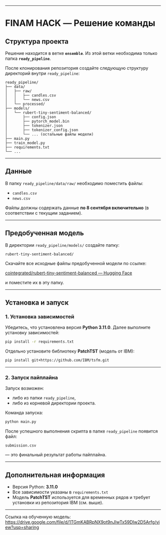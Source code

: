 
---

# FINAM HACK — Решение команды

## Структура проекта

Решение находится в ветке **`ensemble`**.
Из этой ветки необходима только папка **`ready_pipeline`**.

После клонирования репозитория создайте следующую структуру директорий внутри `ready_pipeline`:

```
ready_pipeline/
├── data/
│   ├── raw/
│   │   ├── candles.csv
│   │   └── news.csv
│   └── processed/
├── models/
│   └── rubert-tiny-sentiment-balanced/
│       ├── config.json
│       ├── pytorch_model.bin
│       ├── tokenizer.json
│       ├── tokenizer_config.json
│       └── ... (остальные файлы модели)
├── main.py
├── train_model.py
├── requirements.txt
└── ...
```

---

## Данные

В папку `ready_pipeline/data/raw/` необходимо поместить файлы:

* `candles.csv`
* `news.csv`

Файлы должны содержать данные **по 8 сентября включительно** (в соответствии с текущим заданием).

---

## Предобученная модель

В директории `ready_pipeline/models/` создайте папку:

```
rubert-tiny-sentiment-balanced/
```

Скачайте все исходные файлы предобученной модели по ссылке:

 [cointegrated/rubert-tiny-sentiment-balanced — Hugging Face](https://huggingface.co/cointegrated/rubert-tiny-sentiment-balanced/tree/main)

и поместите их в эту папку.

---

## Установка и запуск

### 1. Установка зависимостей

Убедитесь, что установлена версия **Python 3.11.0**.
Далее выполните установку зависимостей:

```bash
pip install -r requirements.txt
```

Отдельно установите библиотеку **PatchTST** (модель от IBM):

```bash
pip install git+https://github.com/IBM/tsfm.git
```

---

### 2. Запуск пайплайна

Запуск возможен:

* либо из папки `ready_pipeline`,
* либо из корневой директории проекта.

Команда запуска:

```bash
python main.py
```

После успешного выполнения скрипта в папке `ready_pipeline` появится файл:

```
submission.csv
```

— это финальный результат работы пайплайна.

---

## Дополнительная информация

* Версия Python: **3.11.0**
* Все зависимости указаны в `requirements.txt`
* Модель **PatchTST** используется для временных рядов и требует установки из репозитория IBM (см. выше).

---


Ссылка на обученную модель:
https://drive.google.com/file/d/1TGmKABRpNX9ot9nJlwTx59DIw2D5Arfg/view?usp=sharing

